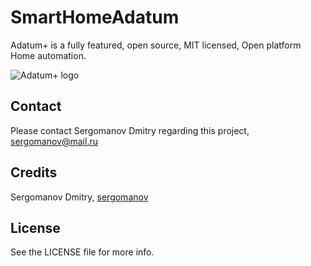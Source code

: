 SmartHomeAdatum
===============

Adatum+ is a fully featured, open source, MIT licensed, Open platform Home automation.


![Adatum+ logo](http://adatum.ru/home.gif)


## Contact

Please contact Sergomanov Dmitry regarding this project, [sergomanov@mail.ru](mailto:sergomanov@mail.ru?subject=SmartHomeAdatum)  

## Credits

Sergomanov Dmitry, [sergomanov](https://www.facebook.com/sergomanov)  


## License

See the LICENSE file for more info.